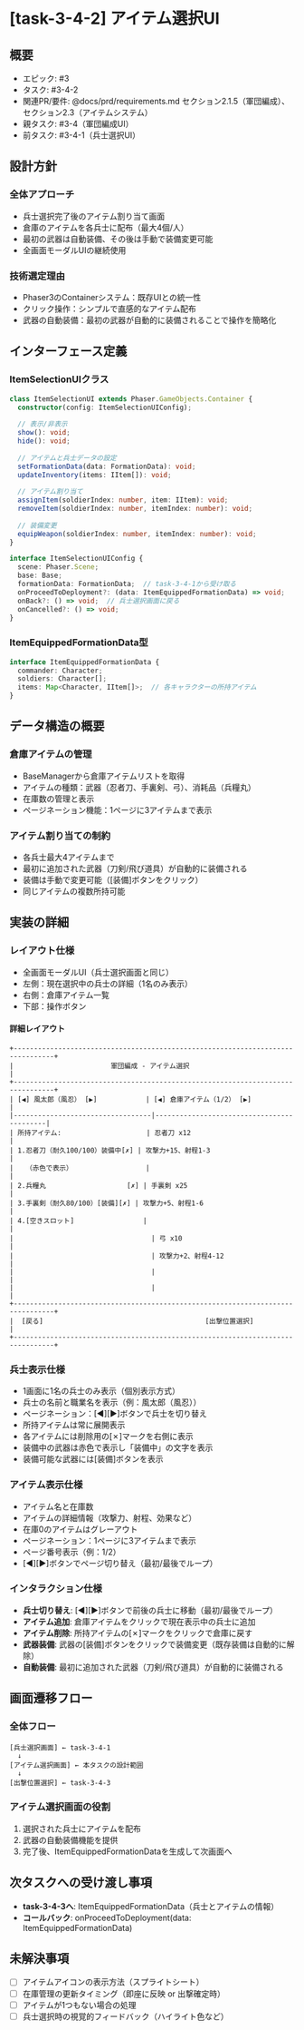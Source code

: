 # [task-3-4-2] アイテム選択UI

## 概要
- エピック: #3
- タスク: #3-4-2
- 関連PR/要件: @docs/prd/requirements.md セクション2.1.5（軍団編成）、セクション2.3（アイテムシステム）
- 親タスク: #3-4（軍団編成UI）
- 前タスク: #3-4-1（兵士選択UI）

## 設計方針

### 全体アプローチ
- 兵士選択完了後のアイテム割り当て画面
- 倉庫のアイテムを各兵士に配布（最大4個/人）
- 最初の武器は自動装備、その後は手動で装備変更可能
- 全画面モーダルUIの継続使用

### 技術選定理由
- Phaser3のContainerシステム：既存UIとの統一性
- クリック操作：シンプルで直感的なアイテム配布
- 武器の自動装備：最初の武器が自動的に装備されることで操作を簡略化

## インターフェース定義

### ItemSelectionUIクラス
```typescript
class ItemSelectionUI extends Phaser.GameObjects.Container {
  constructor(config: ItemSelectionUIConfig);
  
  // 表示/非表示
  show(): void;
  hide(): void;
  
  // アイテムと兵士データの設定
  setFormationData(data: FormationData): void;
  updateInventory(items: IItem[]): void;
  
  // アイテム割り当て
  assignItem(soldierIndex: number, item: IItem): void;
  removeItem(soldierIndex: number, itemIndex: number): void;
  
  // 装備変更
  equipWeapon(soldierIndex: number, itemIndex: number): void;
}

interface ItemSelectionUIConfig {
  scene: Phaser.Scene;
  base: Base;
  formationData: FormationData;  // task-3-4-1から受け取る
  onProceedToDeployment?: (data: ItemEquippedFormationData) => void;
  onBack?: () => void;  // 兵士選択画面に戻る
  onCancelled?: () => void;
}
```

### ItemEquippedFormationData型
```typescript
interface ItemEquippedFormationData {
  commander: Character;
  soldiers: Character[];
  items: Map<Character, IItem[]>;  // 各キャラクターの所持アイテム
}
```

## データ構造の概要

### 倉庫アイテムの管理
- BaseManagerから倉庫アイテムリストを取得
- アイテムの種類：武器（忍者刀、手裏剣、弓）、消耗品（兵糧丸）
- 在庫数の管理と表示
- ページネーション機能：1ページに3アイテムまで表示

### アイテム割り当ての制約
- 各兵士最大4アイテムまで
- 最初に追加された武器（刀剣/飛び道具）が自動的に装備される
- 装備は手動で変更可能（[装備]ボタンをクリック）
- 同じアイテムの複数所持可能

## 実装の詳細

### レイアウト仕様
- 全画面モーダルUI（兵士選択画面と同じ）
- 左側：現在選択中の兵士の詳細（1名のみ表示）
- 右側：倉庫アイテム一覧
- 下部：操作ボタン

#### 詳細レイアウト
```
+--------------------------------------------------------------------------------+
|                        軍団編成 - アイテム選択                                  |
+--------------------------------------------------------------------------------+
| [◀] 風太郎（風忍） [▶]            | [◀] 倉庫アイテム（1/2） [▶]              |
|----------------------------------|-------------------------------------------|
| 所持アイテム:                     | 忍者刀 x12                                |
| 1.忍者刀（耐久100/100）装備中[✗] | 攻撃力+15、射程1-3                         |
|   （赤色で表示）                  |                                           |
| 2.兵糧丸                    [✗] | 手裏剣 x25                                |
| 3.手裏剣（耐久80/100）[装備][✗] | 攻撃力+5、射程1-6                          |
| 4.[空きスロット]                 |                                           |
|                                  | 弓 x10                                    |
|                                  | 攻撃力+2、射程4-12                         |
|                                  |                                           |
|                                  |                                           |
+--------------------------------------------------------------------------------+
|  [戻る]                                        [出撃位置選択]                    |
+--------------------------------------------------------------------------------+
```

### 兵士表示仕様
- 1画面に1名の兵士のみ表示（個別表示方式）
- 兵士の名前と職業名を表示（例：風太郎（風忍））
- ページネーション：[◀][▶]ボタンで兵士を切り替え
- 所持アイテムは常に展開表示
- 各アイテムには削除用の[✗]マークを右側に表示
- 装備中の武器は赤色で表示し「装備中」の文字を表示
- 装備可能な武器には[装備]ボタンを表示

### アイテム表示仕様
- アイテム名と在庫数
- アイテムの詳細情報（攻撃力、射程、効果など）
- 在庫0のアイテムはグレーアウト
- ページネーション：1ページに3アイテムまで表示
- ページ番号表示（例：1/2）
- [◀][▶]ボタンでページ切り替え（最初/最後でループ）

### インタラクション仕様
- **兵士切り替え**: [◀][▶]ボタンで前後の兵士に移動（最初/最後でループ）
- **アイテム追加**: 倉庫アイテムをクリックで現在表示中の兵士に追加
- **アイテム削除**: 所持アイテムの[✗]マークをクリックで倉庫に戻す
- **武器装備**: 武器の[装備]ボタンをクリックで装備変更（既存装備は自動的に解除）
- **自動装備**: 最初に追加された武器（刀剣/飛び道具）が自動的に装備される

## 画面遷移フロー

### 全体フロー
```
[兵士選択画面] ← task-3-4-1
  ↓
[アイテム選択画面] ← 本タスクの設計範囲
  ↓
[出撃位置選択] ← task-3-4-3
```

### アイテム選択画面の役割
1. 選択された兵士にアイテムを配布
2. 武器の自動装備機能を提供
3. 完了後、ItemEquippedFormationDataを生成して次画面へ

## 次タスクへの受け渡し事項
- **task-3-4-3へ**: ItemEquippedFormationData（兵士とアイテムの情報）
- **コールバック**: onProceedToDeployment(data: ItemEquippedFormationData)

## 未解決事項
- [ ] アイテムアイコンの表示方法（スプライトシート）
- [ ] 在庫管理の更新タイミング（即座に反映 or 出撃確定時）
- [ ] アイテムが1つもない場合の処理
- [ ] 兵士選択時の視覚的フィードバック（ハイライト色など）
